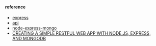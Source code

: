 



#### reference
 - [express](http://expressjs.com/4x/api.html#router)
 - [api](http://expressjs.jser.us/4x_zh-cn/api.html)
 - [node-express-mongo](http://cwbuecheler.com/web/tutorials/2013/node-express-mongo/)
 - [CREATING A SIMPLE RESTFUL WEB APP WITH NODE.JS, EXPRESS, AND MONGODB](http://cwbuecheler.com/web/tutorials/2014/restful-web-app-node-express-mongodb/)